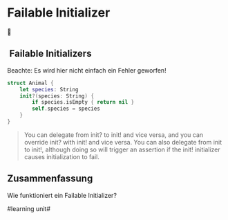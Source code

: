 # Failable Initializer
🛫

##  Failable Initializers

Beachte: Es wird hier nicht einfach ein Fehler geworfen!

```swift
struct Animal {
    let species: String
    init?(species: String) {
        if species.isEmpty { return nil }
        self.species = species
    }
}
```

> You can delegate from init? to init! and vice versa, and you can override init? with init! and vice versa. You can also delegate from init to init!, although doing so will trigger an assertion if the init! initializer causes initialization to fail.


## Zusammenfassung
Wie funktioniert ein Failable Initializer?







#learning unit#